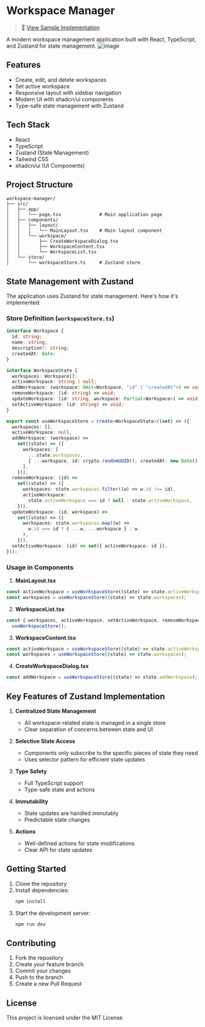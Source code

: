 # Workspace Manager

> 📝 [View Sample Implementation](sample.tsx)

A modern workspace management application built with React, TypeScript, and Zustand for state management.
![image](https://github.com/user-attachments/assets/b9404141-50d7-401f-a501-d51ae4ee1e0a)


## Features

- Create, edit, and delete workspaces
- Set active workspace
- Responsive layout with sidebar navigation
- Modern UI with shadcn/ui components
- Type-safe state management with Zustand

## Tech Stack

- React
- TypeScript
- Zustand (State Management)
- Tailwind CSS
- shadcn/ui (UI Components)

## Project Structure

```
workspace-manager/
├── src/
│   ├── app/
│   │   └── page.tsx              # Main application page
│   ├── components/
│   │   ├── layout/
│   │   │   └── MainLayout.tsx    # Main layout component
│   │   └── workspace/
│   │       ├── CreateWorkspaceDialog.tsx
│   │       ├── WorkspaceContent.tsx
│   │       └── WorkspaceList.tsx
│   └── store/
│       └── workspaceStore.ts     # Zustand store
```

## State Management with Zustand

The application uses Zustand for state management. Here's how it's implemented:

### Store Definition (`workspaceStore.ts`)

```typescript
interface Workspace {
  id: string;
  name: string;
  description?: string;
  createdAt: Date;
}

interface WorkspaceState {
  workspaces: Workspace[];
  activeWorkspace: string | null;
  addWorkspace: (workspace: Omit<Workspace, "id" | "createdAt">) => void;
  removeWorkspace: (id: string) => void;
  updateWorkspace: (id: string, workspace: Partial<Workspace>) => void;
  setActiveWorkspace: (id: string) => void;
}

export const useWorkspaceStore = create<WorkspaceState>((set) => ({
  workspaces: [],
  activeWorkspace: null,
  addWorkspace: (workspace) =>
    set((state) => ({
      workspaces: [
        ...state.workspaces,
        { ...workspace, id: crypto.randomUUID(), createdAt: new Date() },
      ],
    })),
  removeWorkspace: (id) =>
    set((state) => ({
      workspaces: state.workspaces.filter((w) => w.id !== id),
      activeWorkspace:
        state.activeWorkspace === id ? null : state.activeWorkspace,
    })),
  updateWorkspace: (id, workspace) =>
    set((state) => ({
      workspaces: state.workspaces.map((w) =>
        w.id === id ? { ...w, ...workspace } : w
      ),
    })),
  setActiveWorkspace: (id) => set({ activeWorkspace: id }),
}));
```

### Usage in Components

1. **MainLayout.tsx**

```typescript
const activeWorkspace = useWorkspaceStore((state) => state.activeWorkspace);
const workspaces = useWorkspaceStore((state) => state.workspaces);
```

2. **WorkspaceList.tsx**

```typescript
const { workspaces, activeWorkspace, setActiveWorkspace, removeWorkspace } =
  useWorkspaceStore();
```

3. **WorkspaceContent.tsx**

```typescript
const activeWorkspace = useWorkspaceStore((state) => state.activeWorkspace);
const workspaces = useWorkspaceStore((state) => state.workspaces);
```

4. **CreateWorkspaceDialog.tsx**

```typescript
const addWorkspace = useWorkspaceStore((state) => state.addWorkspace);
```

## Key Features of Zustand Implementation

1. **Centralized State Management**

   - All workspace-related state is managed in a single store
   - Clear separation of concerns between state and UI

2. **Selective State Access**

   - Components only subscribe to the specific pieces of state they need
   - Uses selector pattern for efficient state updates

3. **Type Safety**

   - Full TypeScript support
   - Type-safe state and actions

4. **Immutability**

   - State updates are handled immutably
   - Predictable state changes

5. **Actions**
   - Well-defined actions for state modifications
   - Clear API for state updates

## Getting Started

1. Clone the repository
2. Install dependencies:
   ```bash
   npm install
   ```
3. Start the development server:
   ```bash
   npm run dev
   ```

## Contributing

1. Fork the repository
2. Create your feature branch
3. Commit your changes
4. Push to the branch
5. Create a new Pull Request

## License

This project is licensed under the MIT License.

